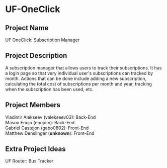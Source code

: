 # UF-OneClick

## Project Name
UF OneClick: Subscription Manager

## Project Description
A subscription manager that allows users to track their subscriptions. It has a login page so that very individual user's subscriptions can tracked by month. Actions that can be done include adding a new subscription, calculating the total cost of subscriptions per month and year, tracking when the subscription has been used, etc.

## Project Members
Vladimir Alekseev (valekseev03): Back-End <br>
Mason Enojo (enojom): Back-End <br>
Gabriel Castejon (gabo0802): Front-End <br>
Matthew Denslinger (<b>unknown</b>): Front-End <br>


## Extra Project Ideas
UF Router: Bus Tracker
